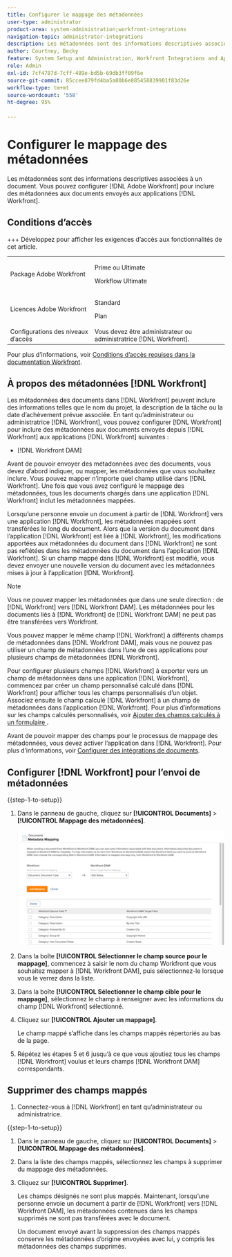 ```yaml
---
title: Configurer le mappage des métadonnées
user-type: administrator
product-area: system-administration;workfront-integrations
navigation-topic: administrator-integrations
description: Les métadonnées sont des informations descriptives associées à un document. Vous pouvez configurer  [!DNL Adobe Workfront]  pour inclure des métadonnées aux documents envoyés aux applications  [!DNL Workfront] .
author: Courtney, Becky
feature: System Setup and Administration, Workfront Integrations and Apps
role: Admin
exl-id: 7cf4787d-7cff-489e-bd5b-69db3ff09f6e
source-git-commit: 85ccee879fd4ba5a80b6e885458839901f83d26e
workflow-type: tm+mt
source-wordcount: '558'
ht-degree: 95%

---
```


# Configurer le mappage des métadonnées

Les métadonnées sont des informations descriptives associées à un document. Vous pouvez configurer [!DNL Adobe Workfront] pour inclure des métadonnées aux documents envoyés aux applications [!DNL Workfront].

## Conditions d’accès

+++ Développez pour afficher les exigences d’accès aux fonctionnalités de cet article.

<table>
  <tr>
   <td>Package Adobe Workfront
   </td>
   <td> <p>Prime ou Ultimate</p>
    <p>Workflow Ultimate</p>
   </td>
  </tr>
  <tr>
   <td>Licences Adobe Workfront
   </td>
   <td><p>Standard</p>
   <p>Plan</p>
   </td>
  </tr>
   <tr>
   <td>Configurations des niveaux d’accès
   </td>
   <td>Vous devez être administrateur ou administratrice [!DNL Workfront].
   </td>
  </tr>
</table>

Pour plus d’informations, voir [Conditions d’accès requises dans la documentation Workfront](/help/quicksilver/administration-and-setup/add-users/access-levels-and-object-permissions/access-level-requirements-in-documentation.md).

## À propos des métadonnées [!DNL Workfront]

Les métadonnées des documents dans [!DNL Workfront] peuvent inclure des informations telles que le nom du projet, la description de la tâche ou la date d’achèvement prévue associée. En tant qu’administrateur ou administratrice [!DNL Workfront], vous pouvez configurer [!DNL Workfront] pour inclure des métadonnées aux documents envoyés depuis [!DNL Workfront] aux applications [!DNL Workfront] suivantes :

* [!DNL Workfront DAM]

Avant de pouvoir envoyer des métadonnées avec des documents, vous devez d’abord indiquer, ou mapper, les métadonnées que vous souhaitez inclure. Vous pouvez mapper n’importe quel champ utilisé dans [!DNL Workfront]. Une fois que vous avez configuré le mappage des métadonnées, tous les documents chargés dans une application [!DNL Workfront] inclut les métadonnées mappées.

Lorsqu’une personne envoie un document à partir de [!DNL Workfront] vers une application [!DNL Workfront], les métadonnées mappées sont transférées le long du document. Alors que la version du document dans l’application [!DNL Workfront] est liée à [!DNL Workfront], les modifications apportées aux métadonnées du document dans [!DNL Workfront] ne sont pas reflétées dans les métadonnées du document dans l’application [!DNL Workfront]. Si un champ mappé dans [!DNL Workfront] est modifié, vous devez envoyer une nouvelle version du document avec les métadonnées mises à jour à l’application [!DNL Workfront].

>[!NOTE]
>
>Vous ne pouvez mapper les métadonnées que dans une seule direction : de [!DNL Workfront] vers [!DNL Workfront DAM]. Les métadonnées pour les documents liés à [!DNL Workfront] de [!DNL Workfront DAM] ne peut pas être transférées vers Workfront.

Vous pouvez mapper le même champ [!DNL Workfront] à différents champs de métadonnées dans [!DNL Workfront DAM], mais vous ne pouvez pas utiliser un champ de métadonnées dans l’une de ces applications pour plusieurs champs de métadonnées [!DNL Workfront].

Pour configurer plusieurs champs [!DNL Workfront] à exporter vers un champ de métadonnées dans une application [!DNL Workfront], commencez par créer un champ personnalisé calculé dans [!DNL Workfront] pour afficher tous les champs personnalisés d’un objet. Associez ensuite le champ calculé [!DNL Workfront] à un champ de métadonnées dans l’application [!DNL Workfront]. Pour plus d’informations sur les champs calculés personnalisés, voir [&#x200B; Ajouter des champs calculés à un formulaire &#x200B;](/help/quicksilver/administration-and-setup/customize-workfront/create-manage-custom-forms/form-designer/design-a-form/add-a-calculated-field.md).

Avant de pouvoir mapper des champs pour le processus de mappage des métadonnées, vous devez activer l’application dans [!DNL Workfront]. Pour plus d’informations, voir [Configurer des intégrations de documents](../../administration-and-setup/configure-integrations/configure-document-integrations.md).

## Configurer [!DNL Workfront] pour l’envoi de métadonnées

{{step-1-to-setup}}

1. Dans le panneau de gauche, cliquez sur **[!UICONTROL Documents]** > **[!UICONTROL Mappage des métadonnées]**.

   ![Mappage des métadonnées](assets/metadata-mapping.png)

1. Dans la boîte **[!UICONTROL Sélectionner le champ source pour le mappage]**, commencez à saisir le nom du champ Workfront que vous souhaitez mapper à [!DNL Workfront DAM], puis sélectionnez-le lorsque vous le verrez dans la liste.
1. Dans la boîte **[!UICONTROL Sélectionner le champ cible pour le mappage]**, sélectionnez le champ à renseigner avec les informations du champ [!DNL Workfront] sélectionné.

1. Cliquez sur **[!UICONTROL Ajouter un mappage]**.

   Le champ mappé s’affiche dans les champs mappés répertoriés au bas de la page.

1. Répétez les étapes 5 et 6 jusqu’à ce que vous ajoutiez tous les champs [!DNL Workfront] voulus et leurs champs [!DNL Workfront DAM] correspondants.

## Supprimer des champs mappés

1. Connectez-vous à [!DNL Workfront] en tant qu’administrateur ou administratrice.

{{step-1-to-setup}}

1. Dans le panneau de gauche, cliquez sur **[!UICONTROL Documents]** > **[!UICONTROL Mappage des métadonnées]**.

1. Dans la liste des champs mappés, sélectionnez les champs à supprimer du mappage des métadonnées.
1. Cliquez sur **[!UICONTROL Supprimer]**.

   Les champs désignés ne sont plus mappés. Maintenant, lorsqu’une personne envoie un document à partir de [!DNL Workfront] vers [!DNL Workfront DAM], les métadonnées contenues dans les champs supprimés ne sont pas transférées avec le document.

   Un document envoyé avant la suppression des champs mappés conserve les métadonnées d’origine envoyées avec lui, y compris les métadonnées des champs supprimés.
